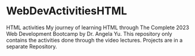 # WebDevActivitiesHTML
HTML activities
My journey of learning HTML through The Complete 2023 Web Development Bootcamp by Dr. Angela Yu.
This repository only contains the activities done through the video lectures.
Projects are in a separate Repository.
